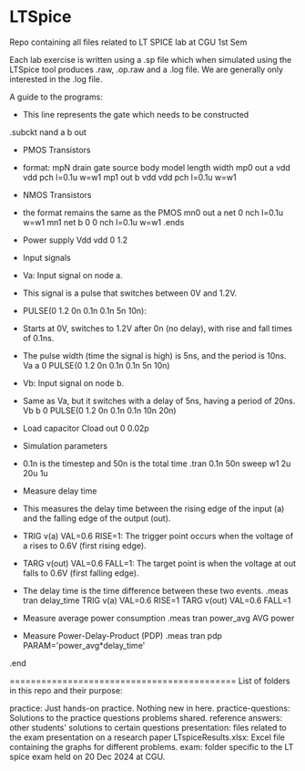 # LTSpice

Repo containing all files related to LT SPICE lab at CGU 1st Sem

Each lab exercise is written using a .sp file which when simulated using the LTSpice tool produces .raw, .op.raw and a .log file. We are generally only interested in the .log file.

A guide to the programs:

* This line represents the gate which needs to be constructed

.subckt nand a b out

* PMOS Transistors
* format: mpN drain gate source body model length width
mp0 out a vdd vdd pch l=0.1u w=w1
mp1 out b vdd vdd pch l=0.1u w=w1
* NMOS Transistors
* the format remains the same as the PMOS
mn0 out a net 0 nch l=0.1u w=w1
mn1 net b 0 0 nch l=0.1u w=w1
.ends

* Power supply
Vdd vdd 0 1.2

* Input signals
* Va: Input signal on node a.
* This signal is a pulse that switches between 0V and 1.2V.
* PULSE(0 1.2 0n 0.1n 0.1n 5n 10n):
* Starts at 0V, switches to 1.2V after 0n (no delay), with rise and fall times of 0.1ns.
* The pulse width (time the signal is high) is 5ns, and the period is 10ns.
Va a 0 PULSE(0 1.2 0n 0.1n 0.1n 5n 10n)

* Vb: Input signal on node b.
* Same as Va, but it switches with a delay of 5ns, having a period of 20ns.
Vb b 0 PULSE(0 1.2 0n 0.1n 0.1n 10n 20n)

* Load capacitor
Cload out 0 0.02p

* Simulation parameters
* 0.1n is the timestep and 50n is the total time
.tran 0.1n 50n sweep w1 2u 20u 1u

* Measure delay time
* This measures the delay time between the rising edge of the input (a) and the falling edge of the output (out).
* TRIG v(a) VAL=0.6 RISE=1: The trigger point occurs when the voltage of a rises to 0.6V (first rising edge).
* TARG v(out) VAL=0.6 FALL=1: The target point is when the voltage at out falls to 0.6V (first falling edge).
* The delay time is the time difference between these two events.
.meas tran delay_time TRIG v(a) VAL=0.6 RISE=1 TARG v(out) VAL=0.6 FALL=1

* Measure average power consumption
.meas tran power_avg AVG power

* Measure Power-Delay-Product (PDP)
.meas tran pdp PARAM='power_avg*delay_time'

.end

===========================================
List of folders in this repo and their purpose:

practice: Just hands-on practice. Nothing new in here.
practice-questions: Solutions to the practice questions problems shared.
reference answers: other students' solutions to certain questions 
presentation: files related to the exam presentation on a research paper
LTspiceResults.xlsx: Excel file containing the graphs for different problems.
exam: folder specific to the LT spice exam held on 20 Dec 2024 at CGU.
